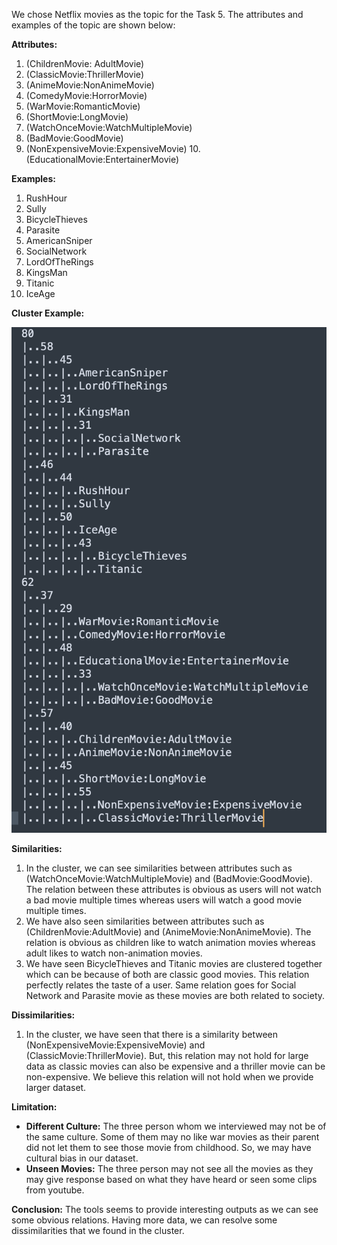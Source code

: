 We chose Netflix movies as the topic for the Task 5. The attributes and examples of the topic are shown below:

**Attributes:** 

 1.  (ChildrenMovie: AdultMovie) 
 2. (ClassicMovie:ThrillerMovie)
 3. (AnimeMovie:NonAnimeMovie)
 4. (ComedyMovie:HorrorMovie)
 5. (WarMovie:RomanticMovie)
 6. (ShortMovie:LongMovie)
 7. (WatchOnceMovie:WatchMultipleMovie)
 8. (BadMovie:GoodMovie)
 9. (NonExpensiveMovie:ExpensiveMovie)
 10.(EducationalMovie:EntertainerMovie) 

**Examples:**

 1. RushHour
 2. Sully
 3. BicycleThieves
 4. Parasite
 5. AmericanSniper
 6. SocialNetwork
 7. LordOfTheRings
 8. KingsMan
 9. Titanic
 10. IceAge 


**Cluster Example:**

![cluster](https://github.com/setu1421/CSC-791/blob/aadbaffc11bd3b514efc3a25115e468377903d30/repgrids/cluster.png)




**Similarities:**

 1. In the cluster, we can see similarities between attributes such as (WatchOnceMovie:WatchMultipleMovie) and (BadMovie:GoodMovie). The relation between these attributes is obvious as users will not watch a bad movie multiple times whereas users will watch a good movie multiple times.
 2. We have also seen similarities between attributes such as (ChildrenMovie:AdultMovie) and (AnimeMovie:NonAnimeMovie). The relation is obvious as children like to watch animation movies whereas adult likes to watch non-animation movies.
 3. We have seen BicycleThieves and Titanic movies are clustered together which can be because of both are classic good movies. This relation perfectly relates the taste of a user. Same relation goes for Social Network and Parasite movie as these movies are both related to society. 
 
 **Dissimilarities:**
 
 1. In the cluster, we have seen that there is a similarity between (NonExpensiveMovie:ExpensiveMovie) and (ClassicMovie:ThrillerMovie). But, this relation may not hold for large data as classic movies can also be expensive and a thriller movie can be non-expensive. We believe this relation will not hold when we provide larger dataset.


**Limitation:**

 - **Different Culture:** The three person whom we interviewed may not be of the same culture. Some of them may no like war movies as their parent did not let them to see those movie from childhood. So, we may have cultural bias in our dataset.
 - **Unseen Movies:** The three person may not see all the movies as they may give response based on what they have heard or seen some clips from youtube.


**Conclusion:** The tools seems to provide interesting outputs as we can see some obvious relations. Having more data, we can resolve some dissimilarities that we found in the cluster. 
